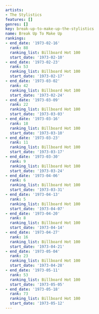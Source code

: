 ```yaml
---
artists:
- The Stylistics
features: []
genres: []
key: break-up-to-make-up-the-stylistics
name: Break Up To Make Up
rankings:
- end_date: '1973-02-16'
  rank: 88
  ranking_list: Billboard Hot 100
  start_date: '1973-02-10'
- end_date: '1973-02-23'
  rank: 53
  ranking_list: Billboard Hot 100
  start_date: '1973-02-17'
- end_date: '1973-03-02'
  rank: 42
  ranking_list: Billboard Hot 100
  start_date: '1973-02-24'
- end_date: '1973-03-09'
  rank: 22
  ranking_list: Billboard Hot 100
  start_date: '1973-03-03'
- end_date: '1973-03-16'
  rank: 18
  ranking_list: Billboard Hot 100
  start_date: '1973-03-10'
- end_date: '1973-03-23'
  rank: 11
  ranking_list: Billboard Hot 100
  start_date: '1973-03-17'
- end_date: '1973-03-30'
  rank: 9
  ranking_list: Billboard Hot 100
  start_date: '1973-03-24'
- end_date: '1973-04-06'
  rank: 6
  ranking_list: Billboard Hot 100
  start_date: '1973-03-31'
- end_date: '1973-04-13'
  rank: 5
  ranking_list: Billboard Hot 100
  start_date: '1973-04-07'
- end_date: '1973-04-20'
  rank: 8
  ranking_list: Billboard Hot 100
  start_date: '1973-04-14'
- end_date: '1973-04-27'
  rank: 16
  ranking_list: Billboard Hot 100
  start_date: '1973-04-21'
- end_date: '1973-05-04'
  rank: 23
  ranking_list: Billboard Hot 100
  start_date: '1973-04-28'
- end_date: '1973-05-11'
  rank: 53
  ranking_list: Billboard Hot 100
  start_date: '1973-05-05'
- end_date: '1973-05-18'
  rank: 73
  ranking_list: Billboard Hot 100
  start_date: '1973-05-12'
---
```


